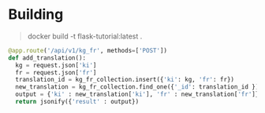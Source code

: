 # Building 


> docker build -t flask-tutorial:latest .


```py
@app.route('/api/v1/kg_fr', methods=['POST'])
def add_translation():
  kg = request.json['ki']
  fr = request.json['fr']
  translation_id = kg_fr_collection.insert({'ki': kg, 'fr': fr})
  new_translation = kg_fr_collection.find_one({'_id': translation_id })
  output = {'ki' : new_translation['ki'], 'fr' : new_translation['fr']}
  return jsonify({'result' : output})

```